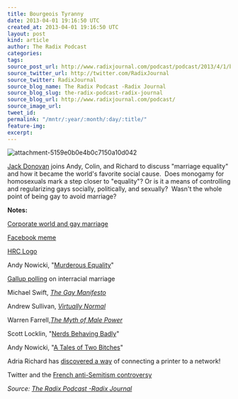 ```yaml
---
title: Bourgeois Tyranny
date: 2013-04-01 19:16:50 UTC
created_at: 2013-04-01 19:16:50 UTC
layout: post
kind: article
author: The Radix Podcast
categories: 
tags: 
source_post_url: http://www.radixjournal.com/podcast/podcast/2013/4/1/bourgeois-tyranny
source_twitter_url: http://twitter.com/RadixJournal
source_twitter: RadixJournal
source_blog_name: The Radix Podcast -Radix Journal
source_blog_slug: the-radix-podcast-radix-journal
source_blog_url: http://www.radixjournal.com/podcast/
source_image_url: 
tweet_id: 
permalink: "/mntr/:year/:month/:day/:title/"
feature-img: 
excerpt: 
---
```

<img class="thumb-image" alt="attachment-5159e0b0e4b0c7150a10d042" src="https://static1.squarespace.com/static/51c946cde4b0f05142538988/5298e223e4b008c3d680f470/5298e269e4b008c3d680f75e/1385751296570/gay_gothic.jpg?format=1000w">
          
        

        

      
    
    
  


<p><a href="http://www.jack-donovan.com/axis/">Jack Donovan</a> joins Andy, Colin, and Richard to discuss "marriage equality" and how it became the world's favorite social cause.  Does monogamy for homosexuals mark a step closer to "equality"? Or is it a means of controlling and regularizing gays socially, politically, and sexually?  Wasn't the whole point of being gay to avoid marriage?    </p><p><strong>Notes:</strong></p><p><a href="http://www.pbs.org/newshour/businessdesk/2013/03/the-economic-benefits-of-gay-m.html">Corporate world and gay marriage</a></p><p><a href="http://media1.policymic.com/site/articles/31152/photo.jpg">Facebook meme</a></p><p><a href="http://www.hrc.org/the-hrc-story/about-our-logo">HRC Logo</a></p><p>Andy Nowicki, "<a href="http://alternativeright.com/blog/2013/3/25/murderous-equality">Murderous Equality</a>" </p><p><a href="http://www.gallup.com/poll/149390/record-high-approve-black-white-marriages.aspx">Gallup polling</a> on interracial marriage</p><p>Michael Swift, <em><a href="http://rainbowallianceopenfaith.homestead.com/gayagendaswifttext.html">The Gay Manifesto</a></em></p><p>Andrew Sullivan, <em><a href="http://www.amazon.com/gp/product/0679746145/ref=as_li_ss_tl?ie=UTF8&amp;camp=1789&amp;creative=390957&amp;creativeASIN=0679746145&amp;linkCode=as2&amp;tag=alterright03-20">Virtually Normal</a></em></p><p>Warren Farrell,<em><a href="http://www.amazon.com/gp/product/0425181448/ref=as_li_ss_tl?ie=UTF8&amp;camp=1789&amp;creative=390957&amp;creativeASIN=0425181448&amp;linkCode=as2&amp;tag=alterright03-20">The Myth of Male Power</a></em></p><p>Scott Locklin, "<a href="http://takimag.com/article/nerds_behaving_badly_scott_locklin/print#axzz2P9psvU7x">Nerds Behaving Badly</a>"</p><p>Andy Nowicki, "<a href="http://alternativeright.com/blog/2013/3/22/a-tale-of-two-bitches">A Tales of Two Bitches</a>"</p><p>Adria Richard has <a href="http://www.youtube.com/watch?v=_1MVKHr4nps">discovered a way</a> of connecting a printer to a network!</p><p>Twitter and the <a href="http://www.huffingtonpost.com/2012/10/19/unbonjuif-controversy_n_1986280.html">French anti-Semitism controversy</a></p><div class="">
    <i>Source: <a href="http://www.radixjournal.com/podcast/">The Radix Podcast -Radix Journal</a></i>
</div>
